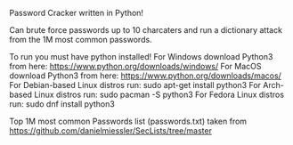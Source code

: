 Password Cracker written in Python!


Can brute force passwords up to 10 charcaters and run a dictionary attack from the 1M most common passwords.


To run you must have python installed!
For Windows download Python3 from here: https://www.python.org/downloads/windows/
For MacOS download Python3 from here: https://www.python.org/downloads/macos/
For Debian-based Linux distros run: sudo apt-get install python3
For Arch-based Linux distros run: sudo pacman -S python3
For Fedora Linux distros run: sudo dnf install python3


Top 1M most common Passwords list (passwords.txt) taken from https://github.com/danielmiessler/SecLists/tree/master
